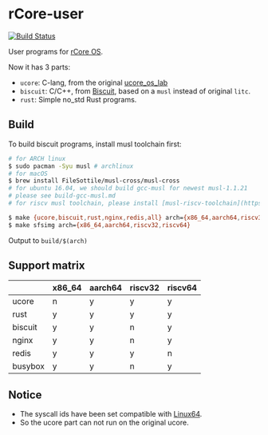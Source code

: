 # rCore-user

[![Build Status](https://travis-ci.org/wangrunji0408/rcore_user.svg?branch=master)](https://travis-ci.org/wangrunji0408/rcore_user)

User programs for [rCore OS](https://github.com/wangrunji0408/RustOS).


Now it has 3 parts:

* `ucore`: C-lang, from the original [ucore_os_lab](https://github.com/chyyuu/ucore_os_plus)
* `biscuit`: C/C++, from [Biscuit](https://github.com/mit-pdos/biscuit), based on a `musl` instead of original `litc`.
* `rust`: Simple no_std Rust programs.

## Build

To build biscuit programs, install musl toolchain first:

```bash
# for ARCH linux
$ sudo pacman -Syu musl # archlinux
# for macOS
$ brew install FileSottile/musl-cross/musl-cross 
# for ubuntu 16.04, we should build gcc-musl for newest musl-1.1.21
# please see build-gcc-musl.md
# for riscv musl toolchain, please install [musl-riscv-toolchain](https://github.com/jiegec/musl-riscv-toolchain)
```

```bash
$ make {ucore,biscuit,rust,nginx,redis,all} arch={x86_64,aarch64,riscv32,riscv64}
$ make sfsimg arch={x86_64,aarch64,riscv32,riscv64}
```

Output to `build/$(arch)`

## Support matrix

|         | x86_64 | aarch64 | riscv32 | riscv64 |
| ------- | ------ | ------- | ------- | ------- |
| ucore   | n      | y       | y       | y       |
| rust    | y      | y       | y       | y       |
| biscuit | y      | y       | n       | y       |
| nginx   | y      | y       | n       | y       |
| redis   | y      | y       | y       | n       |
| busybox | y      | y       | n       | y       |




## Notice

* The syscall ids have been set compatible with [Linux64](https://syscalls64.paolostivanin.com).
* So the ucore part can not run on the original ucore.
